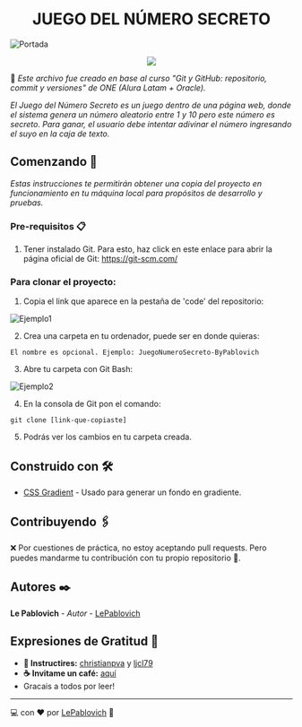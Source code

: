 <h1 align = "center">JUEGO DEL NÚMERO SECRETO</h1>

![Portada](https://github.com/LePablovich/NumeroSecreto/assets/157758789/0246c86a-9a20-4297-a792-2b2cd0c44757)

   <p align="center">
   <img src="https://img.shields.io/badge/STATUS-FINALIZADO-red">
   </p>

🔻
_Este archivo fue creado en base al curso "Git y GitHub: repositorio, commit y versiones" de ONE (Alura Latam + Oracle)._

_El Juego del Número Secreto es un juego dentro de una página web, donde el sistema genera un número aleatorio entre 1 y 10 pero este número es secreto. Para ganar, el usuario debe intentar adivinar el número ingresando el suyo en la caja de texto._

## Comenzando 🚀

_Estas instrucciones te permitirán obtener una copia del proyecto en funcionamiento en tu máquina local para propósitos de desarrollo y pruebas._

### Pre-requisitos 📋

1. Tener instalado Git. Para esto, haz click en este enlace para abrir la página oficial de Git: https://git-scm.com/

<h3>Para clonar el proyecto:</h3>

1. Copia el link que aparece en la pestaña de 'code' del repositorio:

![Ejemplo1](https://github.com/LePablovich/NumeroSecreto/assets/157758789/c727588d-adc0-4fa8-85f3-5e5103dec11b)

2. Crea una carpeta en tu ordenador, puede ser en donde quieras:
```
El nombre es opcional. Ejemplo: JuegoNumeroSecreto-ByPablovich
```

3. Abre tu carpeta con Git Bash:

![Ejemplo2](https://github.com/LePablovich/NumeroSecreto/assets/157758789/c39cef0b-6d5a-4bf9-a9d8-7db5c8bcf3c3)

4. En la consola de Git pon el comando:
```
git clone [link-que-copiaste]
```

5. Podrás ver los cambios en tu carpeta creada.

## Construido con 🛠️

* [CSS Gradient](https://cssgradient.io/) - Usado para generar un fondo en gradiente.

## Contribuyendo 🖇️

❌ Por cuestiones de práctica, no estoy aceptando pull requests. Pero puedes mandarme tu contribución con tu propio repositorio 🙂.

## Autores ✒️

**Le Pablovich** - *Autor* - [LePablovich](https://github.com/LePablovich)

## Expresiones de Gratitud 🎁

* **📢 Instructires:** [christianpva](https://github.com/christianpva) y [ljcl79](https://github.com/ljcl79)
* **☕ Invitame un café:** [aquí](https://www.buymeacoffee.com/lepablovich?l)
* Gracais a todos por leer!


---
💻 con ❤️ por [LePablovich](https://github.com/LePablovich) 🔸
